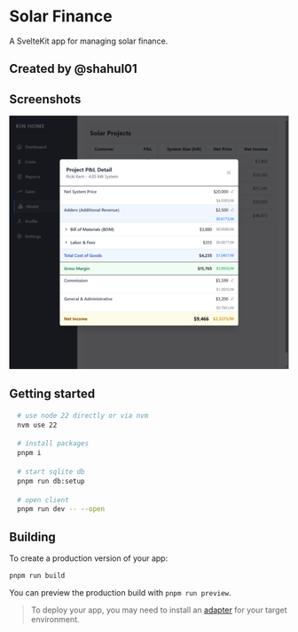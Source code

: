 # Solar Finance

A SvelteKit app for managing solar finance.

## Created by @shahul01

## Screenshots

![home.png](docs/screenshots/home.png)

## Getting started

```bash
  # use node 22 directly or via nvm
  nvm use 22

  # install packages
  pnpm i

  # start sqlite db
  pnpm run db:setup

  # open client
  pnpm run dev -- --open
```

## Building

To create a production version of your app:

```bash
pnpm run build
```

You can preview the production build with `pnpm run preview`.

> To deploy your app, you may need to install an [adapter](https://svelte.dev/docs/kit/adapters) for your target environment.
